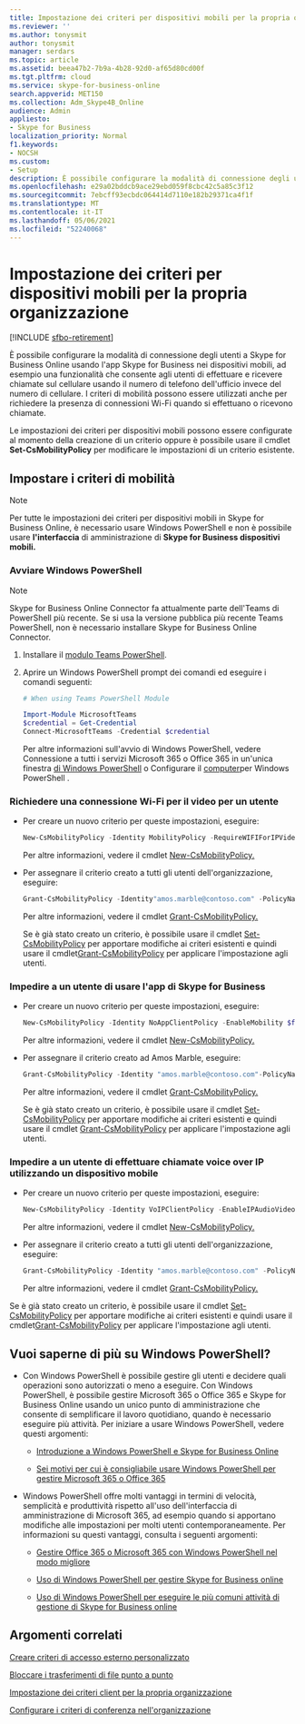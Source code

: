 ```yaml
---
title: Impostazione dei criteri per dispositivi mobili per la propria organizzazione
ms.reviewer: ''
ms.author: tonysmit
author: tonysmit
manager: serdars
ms.topic: article
ms.assetid: beea47b2-7b9a-4b28-92d0-af65d80cd00f
ms.tgt.pltfrm: cloud
ms.service: skype-for-business-online
search.appverid: MET150
ms.collection: Adm_Skype4B_Online
audience: Admin
appliesto:
- Skype for Business
localization_priority: Normal
f1.keywords:
- NOCSH
ms.custom:
- Setup
description: È possibile configurare la modalità di connessione degli utenti a Skype for Business Online usando l'app Skype for Business nei dispositivi mobili, ad esempio una funzionalità che consente agli utenti di effettuare e ricevere chiamate sul cellulare usando il numero di telefono dell'ufficio invece del numero di cellulare. I criteri di mobilità possono essere utilizzati anche per richiedere la presenza di connessioni Wi-Fi quando si effettuano o ricevono chiamate.
ms.openlocfilehash: e29a02bddcb9ace29ebd059f8cbc42c5a85c3f12
ms.sourcegitcommit: 7ebcff93ecbdc064414d7110e182b29371ca4f1f
ms.translationtype: MT
ms.contentlocale: it-IT
ms.lasthandoff: 05/06/2021
ms.locfileid: "52240068"
---
```

# <a name="set-up-mobile-policies-for-your-organization"></a>Impostazione dei criteri per dispositivi mobili per la propria organizzazione

[!INCLUDE [sfbo-retirement](../../Hub/includes/sfbo-retirement.md)]

È possibile configurare la modalità di connessione degli utenti a Skype for Business Online usando l'app Skype for Business nei dispositivi mobili, ad esempio una funzionalità che consente agli utenti di effettuare e ricevere chiamate sul cellulare usando il numero di telefono dell'ufficio invece del numero di cellulare. I criteri di mobilità possono essere utilizzati anche per richiedere la presenza di connessioni Wi-Fi quando si effettuano o ricevono chiamate.
  
Le impostazioni dei criteri per dispositivi mobili possono essere configurate al momento della creazione di un criterio oppure è possibile usare il cmdlet **Set-CsMobilityPolicy** per modificare le impostazioni di un criterio esistente.
  
## <a name="set-your-mobile-policies"></a>Impostare i criteri di mobilità

> [!NOTE]
> Per tutte le impostazioni dei criteri per dispositivi mobili in Skype for Business Online, è necessario usare Windows PowerShell e non è possibile usare **l'interfaccia** di amministrazione di **Skype for Business dispositivi mobili.** 
  
### <a name="start-windows-powershell"></a>Avviare Windows PowerShell

> [!NOTE]
> Skype for Business Online Connector fa attualmente parte dell'Teams di PowerShell più recente. Se si usa la versione pubblica più recente Teams PowerShell, non è necessario installare Skype for Business Online Connector.
1. Installare il [modulo Teams PowerShell](/microsoftteams/teams-powershell-install).
    
2. Aprire un Windows PowerShell prompt dei comandi ed eseguire i comandi seguenti: 

   ```powershell
   # When using Teams PowerShell Module

   Import-Module MicrosoftTeams
   $credential = Get-Credential
   Connect-MicrosoftTeams -Credential $credential
   ```
   Per altre informazioni sull'avvio di Windows PowerShell, vedere Connessione a tutti i servizi Microsoft 365 o Office 365 in un'unica finestra [di Windows PowerShell](/microsoft-365/enterprise/connect-to-all-microsoft-365-services-in-a-single-windows-powershell-window) o Configurare il [computer](../set-up-your-computer-for-windows-powershell/set-up-your-computer-for-windows-powershell.md)per Windows PowerShell .
   
### <a name="require-a-wifi-connection-for-video-for-a-user"></a>Richiedere una connessione Wi-Fi per il video per un utente

- Per creare un nuovo criterio per queste impostazioni, eseguire:
   
   ```powershell
   New-CsMobilityPolicy -Identity MobilityPolicy -RequireWIFIForIPVideo $true
   ```
   Per altre informazioni, vedere il cmdlet [New-CsMobilityPolicy.](/powershell/module/skype/New-CsMobilityPolicy)
    
- Per assegnare il criterio creato a tutti gli utenti dell'organizzazione, eseguire:
   
   ```powershell
   Grant-CsMobilityPolicy -Identity"amos.marble@contoso.com" -PolicyName MobilityPolicy
   ```
   Per altre informazioni, vedere il cmdlet [Grant-CsMobilityPolicy.](/powershell/module/skype/Grant-CsMobilityPolicy)
    
  Se è già stato creato un criterio, è possibile usare il cmdlet [Set-CsMobilityPolicy](/powershell/module/skype/Set-CsMobilityPolicy) per apportare modifiche ai criteri esistenti e quindi usare il cmdlet[Grant-CsMobilityPolicy](/powershell/module/skype/Grant-CsMobilityPolicy) per applicare l'impostazione agli utenti.
  
### <a name="prevent-a-user-from-using-the-skype-for-business-app"></a>Impedire a un utente di usare l'app di Skype for Business

- Per creare un nuovo criterio per queste impostazioni, eseguire:
  ```PowerShell
  New-CsMobilityPolicy -Identity NoAppClientPolicy -EnableMobility $false 
  ```
  Per altre informazioni, vedere il cmdlet [New-CsMobilityPolicy.](/powershell/module/skype/New-CsMobilityPolicy)
    
- Per assegnare il criterio creato ad Amos Marble, eseguire:  
   
   ```powershell
   Grant-CsMobilityPolicy -Identity "amos.marble@contoso.com"-PolicyName NoAppClientPolicy
   ```
   Per altre informazioni, vedere il cmdlet [Grant-CsMobilityPolicy.](/powershell/module/skype/Grant-CsMobilityPolicy)
    
  Se è già stato creato un criterio, è possibile usare il cmdlet [Set-CsMobilityPolicy](/powershell/module/skype/Set-CsMobilityPolicy) per apportare modifiche ai criteri esistenti e quindi usare il cmdlet [Grant-CsMobilityPolicy](/powershell/module/skype/Grant-CsMobilityPolicy) per applicare l'impostazione agli utenti.
  
### <a name="prevent-a-user-from-making-voice-over-ip-calls-using-a-mobile-device"></a>Impedire a un utente di effettuare chiamate voice over IP utilizzando un dispositivo mobile

- Per creare un nuovo criterio per queste impostazioni, eseguire:
   
   ```powershell
   New-CsMobilityPolicy -Identity VoIPClientPolicy -EnableIPAudioVideo  $false
   ```
   Per altre informazioni, vedere il cmdlet [New-CsMobilityPolicy.](/powershell/module/skype/New-CsMobilityPolicy)
    
- Per assegnare il criterio creato a tutti gli utenti dell'organizzazione, eseguire:
   
   ```powershell
   Grant-CsMobilityPolicy -Identity "amos.marble@contoso.com" -PolicyName VoIPClientPolicy
   ```

  Per altre informazioni, vedere il cmdlet [Grant-CsMobilityPolicy.](/powershell/module/skype/Grant-CsMobilityPolicy)
    
Se è già stato creato un criterio, è possibile usare il cmdlet [Set-CsMobilityPolicy](/powershell/module/skype/Set-CsMobilityPolicy) per apportare modifiche ai criteri esistenti e quindi usare il cmdlet[Grant-CsMobilityPolicy](/powershell/module/skype/Grant-CsMobilityPolicy) per applicare l'impostazione agli utenti.
  
## <a name="want-to-know-more-about-windows-powershell"></a>Vuoi saperne di più su Windows PowerShell?

- Con Windows PowerShell è possibile gestire gli utenti e decidere quali operazioni sono autorizzati o meno a eseguire. Con Windows PowerShell, è possibile gestire Microsoft 365 o Office 365 e Skype for Business Online usando un unico punto di amministrazione che consente di semplificare il lavoro quotidiano, quando è necessario eseguire più attività. Per iniziare a usare Windows PowerShell, vedere questi argomenti:
    
  - [Introduzione a Windows PowerShell e Skype for Business Online](../set-up-your-computer-for-windows-powershell/set-up-your-computer-for-windows-powershell.md)
    
  - [Sei motivi per cui è consigliabile usare Windows PowerShell per gestire Microsoft 365 o Office 365](/microsoft-365/enterprise/why-you-need-to-use-microsoft-365-powershell)
    
- Windows PowerShell offre molti vantaggi in termini di velocità, semplicità e produttività rispetto all'uso dell'interfaccia di amministrazione di Microsoft 365, ad esempio quando si apportano modifiche alle impostazioni per molti utenti contemporaneamente. Per informazioni su questi vantaggi, consulta i seguenti argomenti:
    
  - [Gestire Office 365 o Microsoft 365 con Windows PowerShell nel modo migliore](/previous-versions//dn568025(v=technet.10))
    
  - [Uso di Windows PowerShell per gestire Skype for Business online](../set-up-your-computer-for-windows-powershell/set-up-your-computer-for-windows-powershell.md)
    
  - [Uso di Windows PowerShell per eseguire le più comuni attività di gestione di Skype for Business online](../set-up-your-computer-for-windows-powershell/set-up-your-computer-for-windows-powershell.md)
    
## <a name="related-topics"></a>Argomenti correlati
[Creare criteri di accesso esterno personalizzato](create-custom-external-access-policies.md)

[Bloccare i trasferimenti di file punto a punto](block-point-to-point-file-transfers.md)

[Impostazione dei criteri client per la propria organizzazione](set-up-client-policies-for-your-organization.md)

[Configurare i criteri di conferenza nell'organizzazione](set-up-conferencing-policies-for-your-organization.md)

  
